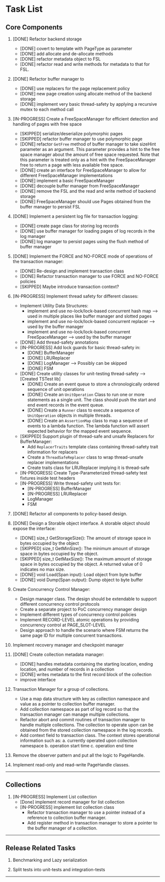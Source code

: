 <!--
 TODO.md - Persist
 
 Copyright 2021 Ketan Goyal
 
 Permission is hereby granted, free of charge, to any person obtaining a copy
 of this software and associated documentation files (the "Software"), to deal
 in the Software without restriction, including without limitation the rights
 to use, copy, modify, merge, publish, distribute, sublicense, and/or sell
 copies of the Software, and to permit persons to whom the Software is
 furnished to do so, subject to the following conditions:
 
 The above copyright notice and this permission notice shall be included in all
 copies or substantial portions of the Software.
 
 THE SOFTWARE IS PROVIDED "AS IS", WITHOUT WARRANTY OF ANY KIND, EXPRESS OR
 IMPLIED, INCLUDING BUT NOT LIMITED TO THE WARRANTIES OF MERCHANTABILITY,
 FITNESS FOR A PARTICULAR PURPOSE AND NONINFRINGEMENT. IN NO EVENT SHALL THE
 AUTHORS OR COPYRIGHT HOLDERS BE LIABLE FOR ANY CLAIM, DAMAGES OR OTHER
 LIABILITY, WHETHER IN AN ACTION OF CONTRACT, TORT OR OTHERWISE, ARISING FROM,
 OUT OF OR IN CONNECTION WITH THE SOFTWARE OR THE USE OR OTHER DEALINGS IN THE
 SOFTWARE.
-->

# Task List

## Core Components

1. [DONE] Refactor backend storage
    - [DONE] covert to template with PageType as parameter
    - [DONE] add allocate and de-allocate methods
    - [DONE] refactor metadata object to FSL
    - [DONE] refactor read and write methods for metadata to that for FSL.

2. [DONE] Refactor buffer manager to
    - [DONE] use replacers for the page replacement policy
    - [DONE] new page creation using allocate method of the backend storage
    - [DONE] implement very basic thread-safety by applying a recursive mutex to each method call

3. [IN-PROGRESS] Create a FreeSpaceManager for efficient detection and handling of pages with free space
    - [SKIPPED] serialize/deserialize polymorphic pages
    - [SKIPPED] refactor buffer manager to use polymorphic page
    - [DONE] refactor `GetFree` method of buffer manager to take sizeHint parameter as an argument. This parameter provides a hint to the free space manager about the amount of free space requested. Note that this parameter is treated only as a hint with the FreeSpaceManager free to return a page with less available free space.
    - [DONE] create an interface for FreeSpaceManager to allow for different FreeSpaceManager implementations
    - [DONE] implement a basic FreeSpaceManager
    - [DONE] decouple buffer manager from FreeSpaceManager
    - [DONE] remove the FSL and the read and write method of backend storage
    - [DONE] FreeSpaceManager should use Pages obtained from the buffer manager to persist FSL

4. [DONE] Implement a persistent log file for transaction logging:
    - [DONE] create page class for storing log records
    - [DONE] use buffer manager for loading pages of log records in the log manager
    - [DONE] log manager to persist pages using the flush method of buffer manager

5. [DONE] Implement the FORCE and NO-FORCE mode of operations of the transaction manager:
    - [DONE] Re-design and implement transaction class
    - [DONE] Refactor transaction manager to use FORCE and NO-FORCE policies
    - [SKIPPED] Maybe introduce transaction context?

6. [IN-PROGRESS] Implement thread safety for different classes:
    - Implement Utility Data Structures:
        - implement and use no-lock/lock-based concurrent hash map --> used in multiple places like buffer manager and slotted pages
        - implement and use no-lock/lock-based concurrent replacer --> used by the buffer manager
        - implement and use no-lock/lock-based concurrent FreeSpaceManager --> used by the buffer manager
    - [DONE] Add thread-safety annotations
    - [IN-PROGRESS] Add lock guards for basic thread-safety in:
        - [DONE] BufferManager
        - [DONE] LRUReplacer
        - [DONE] LogManager --> Possibly can be skipped
        - [DONE] FSM
    - [DONE] Create utility classes for unit-testing thread-safety --> [Created TSTest lib]
        - [DONE] Create an event queue to store a chronologically ordered sequence of unit operations
        - [DONE] Create an `UnitOperation` Class to run one or more statements as a single unit. The class should push the start and end event records in the event queue.
        - [DONE] Create a `Runner` class to execute a sequence of `UnitOperation` objects in multiple threads.
        - [DONE] Create an `AssertionMap` class to map a sequence of events to a lambda function. The lambda function will assert expected behavior for the mapped event sequence.
    - [SKIPPED] Support plugin of thread-safe and unsafe Replacers for BufferManager:
        - Add `ReplacerTraits` template class containing thread-safety trait information for replacers
        - Create a `ThreadSafeReplacer` class to wrap thread-unsafe replacer implementations
        - Create traits class for LRUReplacer implying it is thread-safe
    - [IN-PROGRESS] Create Type-Parameterized thread-safety test fixtures inside test headers
    - [IN-PROGRESS] Write thread-safety unit tests for:
        - [IN-PROGRESS] BufferManager
        - [IN-PROGRESS] LRUReplacer
        - LogManager
        - FSM

7. [DONE] Refactor all components to policy-based design.

8. [DONE] Design a Storable object interface. A storable object should expose the interface:
    - [DONE] size_t GetStorageSize(): The amount of storage space in bytes occupied by the object
    - [SKIPPED] size_t GetMinSize(): The minimum amount of storage space in bytes occupied by the object.
    - [SKIPPED] size_t GetMaxSize(): The maximum amount of storage space in bytes occupied by the object. A returned value of 0 indicates no max size.
    - [DONE] void Load(Span input): Load object from byte buffer
    - [DONE] void Dump(Span output): Dump object to byte buffer

9. Create Concurrency Control Manager:
    - Design manager class. The design should be extendable to support different concurrency control protocols
    - Create a separate project to PoC concurrency manager design
    - Implement different types of concurrency control policies
    - Implement RECORD-LEVEL atomic operations by providing concurrency control at PAGE_SLOT-LEVEL
    - Design approach to handle the scenario where FSM returns the same page ID for multiple concurrent transactions.

10. Implement recovery manager and checkpoint manager

11. [DONE] Create collection metadata manager:
    - [DONE] handles metadata containing the starting location, ending location, and number of records in a collection
    - [DONE] writes metadata to the first record block of the collection
    - improve interface

12. Transaction Manager for a group of collections.
    - Use a map data structure with key as collection namespace and value as a pointer to collection buffer manager.
    - Add collection namespace as part of log record so that the transaction manager can manage multiple collections.
    - Refactor abort and commit routines of transaction manager to handle multiple collections. The collection to operate upon can be obtained from the stored collection namespace in the log records.
    - Add context field to transaction class. The context stores operational information such as:
        a. currently operated upon collection namespace
        b. operation start time
        c. operation end time

13. Remove the observer pattern and put all the logic to PageHandle.

14. Implement read-only and read-write PageHandle classes.

------------------------------------------------------------

## Collections

1. [IN-PROGRESS] Implement List collection
    - [Done] implement record manager for list collection
    - [IN-PROGRESS] implement list collection class
        - Refactor transaction manager to use a pointer instead of a reference to collection buffer manager.
        - Add register method in transaction manager to store a pointer to the buffer manager of a collection.

------------------------------------------------------------

## Release Related Tasks

1. Benchmarking and Lazy serialization

2. Split tests into unit-tests and integration-tests

------------------------------------------------------------